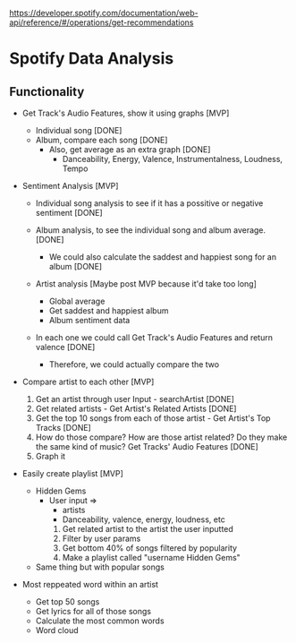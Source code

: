 https://developer.spotify.com/documentation/web-api/reference/#/operations/get-recommendations

# Spotify Data Analysis

## Functionality

- Get Track's Audio Features, show it using graphs [MVP]

  - Individual song [DONE]
  - Album, compare each song [DONE]
    - Also, get average as an extra graph [DONE]
      - Danceability, Energy, Valence, Instrumentalness, Loudness, Tempo

- Sentiment Analysis [MVP]

  - Individual song analysis to see if it has a possitive or negative sentiment [DONE]
  - Album analysis, to see the individual song and album average. [DONE]
    - We could also calculate the saddest and happiest song for an album [DONE]
  - Artist analysis [Maybe post MVP because it'd take too long]

    - Global average
    - Get saddest and happiest album
    - Album sentiment data

  - In each one we could call Get Track's Audio Features and return valence [DONE]
    - Therefore, we could actually compare the two

- Compare artist to each other [MVP]

  1. Get an artist through user Input - searchArtist [DONE]
  2. Get related artists - Get Artist's Related Artists [DONE]
  3. Get the top 10 songs from each of those artist - Get Artist's Top Tracks [DONE]
  4. How do those compare? How are those artist related? Do they make the same kind of music? Get Tracks' Audio Features [DONE]
  5. Graph it

- Easily create playlist [MVP]

  - Hidden Gems
    - User input =>
      - artists
      - Danceability, valence, energy, loudness, etc
      1. Get related artist to the artist the user inputted
      2. Filter by user params
      3. Get bottom 40% of songs filtered by popularity
      4. Make a playlist called "username Hidden Gems"
  - Same thing but with popular songs

- Most reppeated word within an artist
  - Get top 50 songs
  - Get lyrics for all of those songs
  - Calculate the most common words
  - Word cloud
